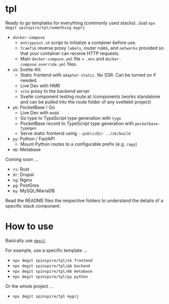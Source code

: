 # tpl

Ready to go templates for everything (commonly used stacks). Just `npx degit spinspire/tpl/something myprj`

- `docker-compose`
  - `entrypoint.sh` script to initialize a container before use.
  - `traefik` reverse proxy `labels`, router rules, and `networks` provided so that your container can receive HTTP requests.
  - Main `docker-compose.yml` file + `.env` and `docker-compose.override.yml` files.
- `sk`: Svelte-Kit
  - Static frontend with `adapter-static`. No SSR. Can be turned on if needed.
  - Live Dev with HMR
  - `vite` proxy to the backend server
  - Svelte component testing route at /components (works standalone and can be pulled into the route folder of any sveltekit project)
- `pb`: PocketBase / Go
  - Live Dev with `modd`
  - Go type to TypeScript type generation with `tygo`
  - PocketBase record to TypeScript type generation with `pocketbase-typegen`
  - Serve static frontend using `--publicDir ../sk/build`
- `py`: Python / FastAPI
  - Mount Python routes to a configurable prefix (e.g. `/apy`)
- `mb`: Metabase

Coming soon ...

- `rs`: Rust
- `dr`: Drupal
- `ng`: Nginx
- `pg`: PostGres
- `my`: MySQL/MariaDB

Read the README files the respective folders to understand the details of a specific stack component.

# How to use

Basically use [`degit`](https://github.com/Rich-Harris/degit).

For example, use a specific template ...

- `npx degit spinspire/tpl/sk frontend`
- `npx degit spinspire/tpl/pb backend`
- `npx degit spinspire/tpl/mb metabase`
- `npx degit spinspire/tpl/py python`

Or the whole project ...

- `npx degit spinspire/tpl myprj`
